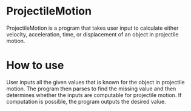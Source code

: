 # ProjectileMotion

ProjectileMotion is a program that takes user input to calculate either velocity, acceleration, time, or displacement of an object in projectile motion. 

# How to use

User inputs all the given values that is known for the object in projectile motion. The program then parses to find the missing value and then determines whether the inputs are computable for projectile motion. If computation is possible, the program outputs the desired value. 
